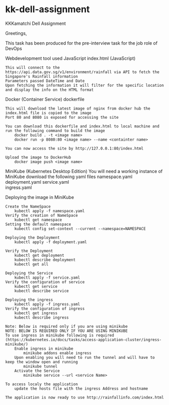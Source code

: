 # kk-dell-assignment
KKKamatchi Dell Assignment


Greetings,

This task has been produced for the pre-interview task for the job role of DevOps

Webdevelopment tool used JavaScript
	index.html (JavaScript)

	This will connect to the https://api.data.gov.sg/v1/environment/rainfall via API to fetch the Singapore's Rainfall information
	Parameters passed DateTime and Date 
	Upon fetching the information it will filter for the specific location and display the info on the HTML format
	
Docker (Container Service)
	dockerfile

	This will download the latest image of nginx from docker hub the index.html file is copied to the image 
	Port 80 and 8080 is exposed for accessing the site

	You can download this dockerfile and index.html to local machine and run the following command to build the image
		docker build . -t <image name>
		docker run -p 8080:80 <image name> --name <containter name>

	You can now access the site by http://127.0.0.1:80/index.html

	Upload the image to DockerHub
		docker image push <image name>

MiniKube (Kubernetes Desktop Edition)
	You will need a working instance of MiniKube
	download the following yaml files
		namespace.yaml
		deployment.yaml
		service.yaml	
		ingress.yaml
	
Deploying the image in MiniKube
	
	Create the NameSpace
		kubectl apply -f namespace.yaml
	Verify the creation of NameSpace
		kubectl get namespace
	Setting the default namespace
		kubectl config set-context --current --namespace=NAMESPACE
		
	Deploying the Deployment
		kubectl apply -f deployment.yaml
	
	Verify the Deployment
		kubectl get deployment
		kubectl describe deployment
		kubectl get all
	
	Deploying the Service	
		kubectl apply -f service.yaml
	Verify the configuration of service
		kubectl get service
		kubectl describe service

	Deploying the ingress
		kubectl apply -f ingress.yaml
	Verify the configuration of ingress
		kubectl get ingress
		kubectl describe ingress

	Note: Below is required only if you are using minikube
	NOTE: BELOW IS REQUIRED ONLY IF YOU ARE USING MINIKUBE
	To use ingress in minikube following is required (https://kubernetes.io/docs/tasks/access-application-cluster/ingress-minikube/)
		Enable ingress in minikube
			minikube addons enable ingress
		Upon enabling you will need to run the tunnel and will have to keep the window open and running
			minikube tunnel
		Activate the Service 
			minikube service --url <service Name>
	
	To access localy the application 
		update the hosts file with the ingress Address and hostname
	
	The application is now ready to use http://rainfallinfo.com/index.html
